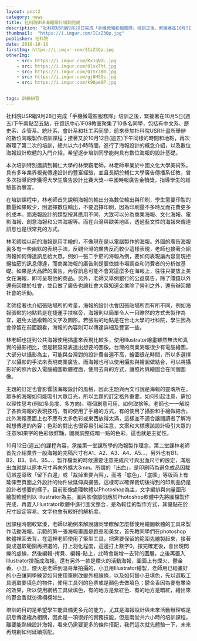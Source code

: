 ```yaml
---
layout: post2
category: news
title: 社科院USR海報設計培訓完成
description: "社科院USR繼9月28日完成「手機微電影服務隊」培訓之後，緊接著在10月5日(週五)下午兩點至五點，在資訊中心1F08教室聚集了10多名同學"
thumbnail:  "https://i.imgur.com/ICzZ3Qp.jpg"
publisher: 社科院
date: 2018-10-16
firstImg: https://i.imgur.com/ICzZ3Qp.jpg
otherImg:
    - src: https://i.imgur.com/Kx1qNOL.jpg
    - src: https://i.imgur.com/0lsxTht.jpg
    - src: https://i.imgur.com/QiSYJ00.jpg
    - src: https://i.imgur.com/gj8HSGs.jpg
    - src: https://i.imgur.com/k98pe8P.jpg
    

tags: 訓練研習
---
```

社科院USR繼9月28日完成「手機微電影服務隊」培訓之後，緊接著在10月5日(週五)下午兩點至五點，在資訊中心1F08教室聚集了10多名同學，包括有中文系、歷史系、企管系、統計系、會計系和社工系同學，前來參加社科院USR計畫所舉辦的數位海報製作培訓課程；接著又於10月12日(週五)下午同樣的時間和地點，再次辦理了第二次的培訓，總共以六小時時間，進行了海報設計的概念介紹，以及數位海報設計軟體的入門介紹，希望逐步培訓同學能夠具有數位海報的設計基礎。

本次培訓特別邀請到輔仁大學的林榮觀老師，林老師畢業於中國文化大學美術系，具有多年業界視覺傳達設計的豐富經驗，並且長期於輔仁大學廣告傳播系任教，曾多次指導同學獲得大學生廣告設計比賽大獎--中國時報廣告金犢獎，指導學生的經驗甚為豐富。

在培訓課程中，林老師首先說明海報的輸出分為數位輸出與印刷，學生需要印製的數量如果較少，則選擇數位輸出，不要選擇印刷，因為印刷量不多時反而花費更多的成本。而海報設計的類型按其應用不同，大致可以分為商業海報、文化海報、電影海報、創意海報和公共海報等。而在台灣與歐美地區，透過藝文性的海報來傳達訊息也是很常見的方式。

林老師說以前的海報是用手繪的，不像現在是以電腦製作的海報。外國的廣告海報裏多有一些幽默的表現手法，反觀台灣的廣告反而較少這樣表現，老師也接著介紹海報如何傳達訊息給大眾，例如一張二手菸的海報為例，要如何表現讓內容呈現拒絕抽菸的訊息傳達，而商業海報的廣告則是要依據市場調查和消費者的分析做基礎。如果是大品牌的廣告，內容訊息可能不會寫這麼多在海報上，往往只要放上美女在海報，即可呈現他的商品。另外，老師又舉例銀行的公益廣告，除了賺錢以外還有回饋於社會，並且做了廣告也讓社會大眾知道企業除了營利之外，還有辦回饋社會的活動。

老師接著也介紹張貼場所的考量，海報的設計也會因張貼場所而有所不同，例如海報張貼的地點若是在捷運手扶梯旁，海報則以簡單令人一目瞭然的方式去製作為宜，避免太過複雜的文字及圖形。若張貼的地點是在台北大學的社科院，學生因為會停留在前面觀看，海報的內容則可以傳達詳細及豐富一些。

林老師也提到公共海報使用插畫來表現比較多，使用Illustrator繪畫雖然無法和真實的攝影相比，但是較容易表達出想要的圖像。台灣的商業海報很少有電腦繪圖，大部分以攝影為主，可能與台灣對的設計費普遍不高，繪圖很花時間，所以多選擇了以攝影的手法來表現商業廣告。而海報也可以使用攝影與繪圖做結合，可以將攝影好的照片放入電腦繪圖軟體裡面，使用去背的方式，讓照片與繪圖合在同個圖像。

主題的訂定也會影響該海報設計的風格，因此主題與內文可說是海報的靈魂所在，眾多的海報如何能吸引大眾目光，所以主題的訂定格外重要。如何引起注意，需加以理性思考(例如多角度、多方向)、哪個創意可用、如何取捨等。老師也一一解說了各款海報的表現技巧，有的使用了手繪的方式，有的使用了攝影和手繪做結合。此外海報畫面上也不應有太多色彩或東西放得太滿，這樣並不適合讓閱讀者了解海報想傳達的內容；色彩的對比也很容易引起注意，文案和大標應該設計吸引大眾的注意!如果字的色彩很鮮豔，圖就調整成暗一點的色彩，這也就是主從性。

10月12日(週五)的課程內容，承接第一堂課所學的海報製作理念，第二堂課林老師首先介紹業界一般海報的完稿尺寸有A1、A2、A3、A4、A5…，另外也有B1、B2、B3、B4、B5…，製作檔案的時候還要注意完成尺寸與出血尺寸的設定，滿版出血就是以原本尺寸再向外擴大3mm。所謂的「出血」，是印刷時為避免成品因裁切誤差導致「留下白邊」或「裁掉重要內容」，而將「底色」、「底圖」等版面上有延伸至頁面之外設計的物件做延伸與擴張，這樣可以確保裁切後得到的印刷品仍是設計者想要的樣子。目前影像處理軟體以Photoshop為主，文字編排與向量圖形繪製軟體則以 Illustrator為主。圖片影像部份應於Photoshop軟體中先將圖檔製作完成，再置入Illustrator軟體中進行圖文整合，是為較佳的製作方式，其優點在於尺寸設定容易、文字也會有較好的解析度。

因課程時間較緊湊，老師以範例來解說讓同學瞭解怎麼樣使用繪圖軟體的工具來製作活動海報。示範的第一張海報畫面是跑車和美女，首先教同學們在photoshop軟體裡面去背，在這裡老師使用了筆型工具，把需要保留的範圍先繪製起來，接著變成選取範圍再把選的，打上羽化程度，這邊打上數字0，按完確定後，會出現閃爍的虛線，然後編輯-拷貝、編輯-貼上，此時會新增一去背的圖層，之後再置入Illustrator排版成海報。還有另外一款是煙火的活動海報，圖面上有煙火、鬱金香、小丑，煙火是老師到溫哥華拍攝的，小丑用Illustrator繪製，老師用已經畫好的小丑讓同學練習如何使用筆刷改變外框線條，以及如何替小丑填色，先以選取工具選取要填色的物件，使用工具列的色票或是顏色去做填色；鬱金香因為要有暈染的效果，所以使用網格工具做填色，有的地方是紫紅色、有的地方是暗紅，繪出來的鬱金香就彷彿栩栩如生。

培訓的目的是希望學生能具備更多元的能力，尤其是海報設計與未來活動辦理或是訊息傳達極為相關，因此是一項很好的實務技能，但是兩堂共六小時的培訓課程，離要能熟練設計海報，看來仍需要更多的條件搭配，我們這次就先體驗一下，未來再規劃如何延續搭配。